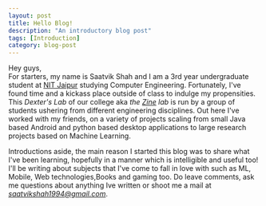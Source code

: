 ```yaml
---
layout: post
title: Hello Blog!
description: "An introductory blog post"
tags: [Introduction]
category: blog-post
---
```


Hey guys,<br>
For starters, my name is Saatvik Shah and I am a 3rd year undergraduate student at [NIT Jaipur](http://www.mnit.ac.in/new/) studying Computer Engineering. Fortunately, I've found time and a kickass place outside of class to indulge my propensities. This *Dexter's Lab* of our college aka *the [Zine](http://www.zine.co.in/) lab* is run by a group of students ushering from different engineering disciplines. Out here I've worked with my friends, on a variety of projects scaling from small Java based Android and python based desktop applications to large research projects based on Machine Learning.

Introductions aside, the main reason I started this blog was to share what I've been learning, hopefully in a manner which is intelligible and useful too! I'll be writing about subjects that I've come to fall in love with such as ML, Mobile, Web technologies,Books and gaming too.
Do leave comments, ask me questions about anything Ive written or shoot me a mail at *saatvikshah1994@gmail.com*. 
